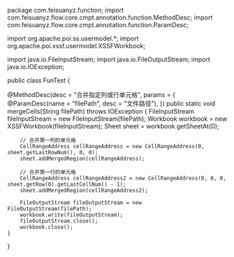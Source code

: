 package com.feisuanyz.function;
import com.feisuanyz.flow.core.cmpt.annotation.function.MethodDesc;
import com.feisuanyz.flow.core.cmpt.annotation.function.ParamDesc;

import org.apache.poi.ss.usermodel.*;
import org.apache.poi.xssf.usermodel.XSSFWorkbook;

import java.io.FileInputStream;
import java.io.FileOutputStream;
import java.io.IOException;

public class FunTest {
    
@MethodDesc(desc = "合并指定列或行单元格",
params = {
@ParamDesc(name = "filePath", desc = "文件路径"),
})
public static void mergeCells(String filePath) throws IOException {
        FileInputStream fileInputStream = new FileInputStream(filePath);
        Workbook workbook = new XSSFWorkbook(fileInputStream);
        Sheet sheet = workbook.getSheetAt(0);

        // 合并第一列的单元格
        CellRangeAddress cellRangeAddress = new CellRangeAddress(0, sheet.getLastRowNum(), 0, 0);
        sheet.addMergedRegion(cellRangeAddress);

        // 合并第一行的单元格
        CellRangeAddress cellRangeAddress2 = new CellRangeAddress(0, 0, 0, sheet.getRow(0).getLastCellNum() - 1);
        sheet.addMergedRegion(cellRangeAddress2);

        FileOutputStream fileOutputStream = new FileOutputStream(filePath);
        workbook.write(fileOutputStream);
        fileOutputStream.close();
        workbook.close();
    }
}
